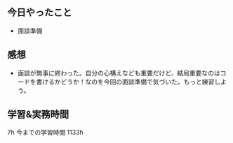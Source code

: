 ## 今日やったこと

- 面談準備

## 感想

- 面談が無事に終わった。自分の心構えなども重要だけど、結局重要なのはコードを書けるかどうか！なのを今回の面談準備で気づいた。もっと練習しよう。

## 学習&実務時間

7h
今までの学習時間 1133h
